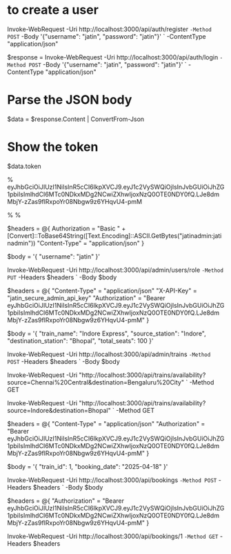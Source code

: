  # to create a user
 
  <!-- to create a user we use this -->
  Invoke-WebRequest -Uri http://localhost:3000/api/auth/register `
  -Method POST `
  -Body '{"username": "jatin", "password": "jatin"}' `
  -ContentType "application/json"

<!-- this command is used to login a user -->
$response = Invoke-WebRequest -Uri http://localhost:3000/api/auth/login `
  -Method POST `
  -Body '{"username": "jatin", "password": "jatin"}' `
  -ContentType "application/json"

# Parse the JSON body
$data = $response.Content | ConvertFrom-Json

# Show the token
$data.token



% <!-- this is the login token  -->
eyJhbGciOiJIUzI1NiIsInR5cCI6IkpXVCJ9.eyJ1c2VySWQiOjIsInJvbGUiOiJhZG1pbiIsImlhdCI6MTc0NDkxMDg2NCwiZXhwIjoxNzQ0OTE0NDY0fQ.LJe8dmMbjY-zZas9flRxpoYr08Nbgw9z6YHqvU4-pmM




% <!-- this code is used to change user to admin -->
% <!-- #to promote a user  to admin -->

$headers = @{
    Authorization = "Basic " + [Convert]::ToBase64String([Text.Encoding]::ASCII.GetBytes("jatinadmin:jatinadmin"))
    "Content-Type" = "application/json"
}

$body = '{
    "username": "jatin"
}'

Invoke-WebRequest -Uri http://localhost:3000/api/admin/users/role `
  -Method PUT `
  -Headers $headers `
  -Body $body





<!-- #to  add a train, only admin can do this -->

$headers = @{
    "Content-Type"  = "application/json"
    "X-API-Key"     = "jatin_secure_admin_api_key"
    "Authorization" = "Bearer eyJhbGciOiJIUzI1NiIsInR5cCI6IkpXVCJ9.eyJ1c2VySWQiOjIsInJvbGUiOiJhZG1pbiIsImlhdCI6MTc0NDkxMDg2NCwiZXhwIjoxNzQ0OTE0NDY0fQ.LJe8dmMbjY-zZas9flRxpoYr08Nbgw9z6YHqvU4-pmM"
}

$body = '{
    "train_name": "Indore Express",
    "source_station": "Indore",
    "destination_station": "Bhopal",
    "total_seats": 100
}'

Invoke-WebRequest -Uri http://localhost:3000/api/admin/trains `
  -Method POST `
  -Headers $headers `
  -Body $body




<!-- # to get a train -->

Invoke-WebRequest -Uri "http://localhost:3000/api/trains/availability?source=Chennai%20Central&destination=Bengaluru%20City" `
  -Method GET


Invoke-WebRequest -Uri "http://localhost:3000/api/trains/availability?source=Indore&destination=Bhopal" `
  -Method GET




<!-- # to post a booking  -->

$headers = @{
    "Content-Type"  = "application/json"
    "Authorization" = "Bearer eyJhbGciOiJIUzI1NiIsInR5cCI6IkpXVCJ9.eyJ1c2VySWQiOjIsInJvbGUiOiJhZG1pbiIsImlhdCI6MTc0NDkxMDg2NCwiZXhwIjoxNzQ0OTE0NDY0fQ.LJe8dmMbjY-zZas9flRxpoYr08Nbgw9z6YHqvU4-pmM"
}

$body = '{
    "train_id": 1,
    "booking_date": "2025-04-18"
}'

Invoke-WebRequest -Uri http://localhost:3000/api/bookings `
  -Method POST `
  -Headers $headers `
  -Body $body




<!-- # to get a booking detials. -->

$headers = @{
    "Authorization" = "Bearer eyJhbGciOiJIUzI1NiIsInR5cCI6IkpXVCJ9.eyJ1c2VySWQiOjIsInJvbGUiOiJhZG1pbiIsImlhdCI6MTc0NDkxMDg2NCwiZXhwIjoxNzQ0OTE0NDY0fQ.LJe8dmMbjY-zZas9flRxpoYr08Nbgw9z6YHqvU4-pmM"
}

Invoke-WebRequest -Uri http://localhost:3000/api/bookings/1 `
  -Method GET `
  -Headers $headers

